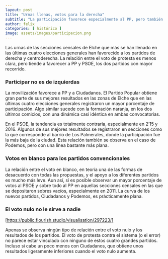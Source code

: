 ```yaml
---
layout: post
title: "Urnas llenas, votos para la derecha"
subtitle: "La participación favorece especialmente al PP, pero también a Ciudadanos. El voto a Podemos y PSOE, en cambio, crece en las zonas en las que menos ilicitanos acuden a las urnas"
author: felix 
categories: [ histórico ]
image: assets/images/participacion.png
---
```

Las urnas de las secciones censales de Elche que más se han llenado en las últimas cuatro elecciones generales han favorecido a los partidos de derecha y centroderecha. La relación entre el voto de protesta es menos clara, pero tiende a favorecer a PP y PSOE, los dos partidos con mayor recorrido.

### Participar no es de izquierdas 

<div class="flourish-embed" data-src="visualisation/297212"></div><script src="https://public.flourish.studio/resources/embed.js"></script>

La movilización favorece a PP y a Ciudadanos. El Partido Popular obtiene gran parte de sus mejores resultados en las zonas de Elche que en las últimas cuatro elecciones generales registraron un mayor porcentaje de participación. Algo similar sucede con la formación naranja, en los dos últimos comicios, con una dinámica casi idéntica en ambas convocatorias.

En el PSOE, la tendencia es totalmente contraria, especialmente en 2’15 y 2016. Algunos de sus mejores resultados se registraron en secciones como la que corresponde al barrio de Los Palmerales, donde la participación fue la más baja de la ciudad. Esta relación también se observa en el caso de Podemos, pero con una línea bastante más plana.
 

### Votos en blanco para los partidos convencionales

<div class="flourish-embed" data-src="visualisation/297220"></div><script src="https://public.flourish.studio/resources/embed.js"></script>

La relación entre el voto en blanco, en teoría una de las formas de desacuerdo con todas las propuestas, y el apoyo a los diferentes partidos es mucho más leve. Aun así, sí es posible observar un mayor porcentaje de votos al PSOE y sobre todo al PP en aquellas secciones censales en las que se depositaron sobres vacíos, especialmente en 2011. La curva de los nuevos partidos, Ciudadanos y Podemos, es prácticamente plana.

### El voto nulo no le sirve a nadie

[https://public.flourish.studio/visualisation/297223/]

<div class="flourish-embed" data-src="visualisation/297223"></div><script src="https://public.flourish.studio/resources/embed.js"></script>

Apenas se observa ningún tipo de relación entre el voto nulo y los resultados de los partidos. El voto de protesta contra el sistema (o el error) no parece estar vinculado con ninguno de estos cuatro grandes partidos. Incluso si cabe un poco menos con Ciudadanos, que obtiene unos resultados ligeramente inferiores cuando el voto nulo aumenta.